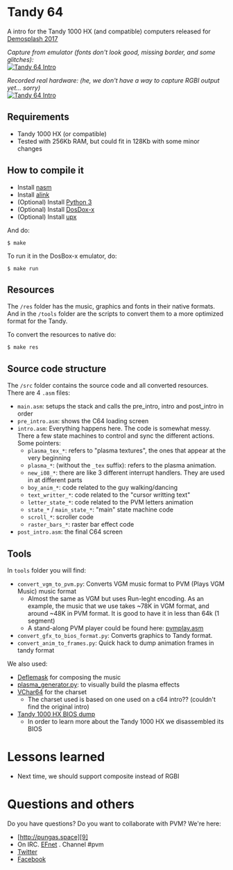 # Tandy 64

A intro for the Tandy 1000 HX (and compatible) computers released for [Demosplash 2017][8]

<i>Capture from emulator (fonts don't look good, missing border, and some glitches):</i><br/>
[![Tandy 64 Intro](https://img.youtube.com/vi/M2X7e9KnoLk/0.jpg)](https://www.youtube.com/watch?v=M2X7e9KnoLk)

<i>Recorded real hardware: (he, we don't have a way to capture RGBI output yet... sorry)</i><br/>
[![Tandy 64 Intro](https://img.youtube.com/vi/3YsQJ2ajfpU/0.jpg)](https://www.youtube.com/watch?v=3YsQJ2ajfpU)


## Requirements

* Tandy 1000 HX (or compatible)
* Tested with 256Kb RAM, but could fit in 128Kb with some minor changes


## How to compile it

* Install [nasm][0]
* Install [alink][1]
* (Optional) Install [Python 3][2]
* (Optional) Install [DosDox-x][3]
* (Optional) Install [upx][4]


And do:

    $ make


To run it in the DosBox-x emulator, do:

    $ make run


## Resources

The `/res` folder has the music, graphics and fonts in their native formats.
And in the `/tools` folder are the scripts to convert them to a more optimized
format for the Tandy.

To convert the resources to native do:

    $ make res

## Source code structure

The `/src` folder contains the source code and all converted resources.
There are 4 `.asm` files:

*   `main.asm`: setups the stack and calls the pre_intro, intro and post_intro in order
*   `pre_intro.asm`: shows the C64 loading screen
*   `intro.asm`: Everything happens here. The code is somewhat messy. There a few state machines to control and sync the different actions. Some pointers:
    * `plasma_tex_*`: refers to "plasma textures", the ones that appear at the very beginning
    * `plasma_*`: (without the `_tex` suffix): refers to the plasma animation.
    * `new_i08_*`: there are like 3 different interrupt handlers. They are used in at different parts
    * `boy_anim_*`: code related to the guy walking/dancing
    * `text_writter_*`: code related to the "cursor writting text"
    * `letter_state_*`: code related to the PVM letters animation
    * `state_*` / `main_state_*`: "main" state machine code
    * `scroll_*`: scroller code
    * `raster_bars_*`: raster bar effect code
*   `post_intro.asm`: the final C64 screen

## Tools

In `tools` folder you will find:

*   `convert_vgm_to_pvm.py`: Converts VGM music format to PVM (Plays VGM Music) music format
    *   Almost the same as VGM but uses Run-leght encoding. As an example, the music that we use
        takes ~78K in VGM format, and around ~48K in PVM format. It is good to have it in less than 64k (1 segment)
    * A stand-along PVM player could be found here: [pvmplay.asm](https://github.com/ricardoquesada/tandy1000-misc/blob/master/snd/pvmplay.asm)
*   `convert_gfx_to_bios_format.py`: Converts graphics to Tandy format.
*   `convert_anim_to_frames.py`: Quick hack to dump animation frames in tandy format

We also used:

*   [Deflemask][6] for composing the music
*   [plasma_generator.py][5]: to visually build the plasma effects
*   [VChar64][7] for the charset
    *   The charset used is based on one used on a c64 intro?? (couldn't find the original intro)
*   [Tandy 1000 HX BIOS dump](https://github.com/ricardoquesada/tandy1000hx-bios)
    *   In order to learn more about the Tandy 1000 HX we disassembled its BIOS


# Lessons learned

*   Next time, we should support composite instead of RGBI


# Questions and others

Do you have questions? Do you want to collaborate with PVM? We're here:

-   [http://pungas.space][9]
-   On IRC. [EFnet][10] . Channel #pvm
-   [Twitter](https://twitter.com/pungas64)
-   [Facebook](https://www.facebook.com/PVM1996/)


[0]: http://nasm.us/
[1]: https://github.com/ricardoquesada/alink
[2]: https://www.python.org/downloads/
[3]: http://dosbox-x.com/
[4]: https://upx.github.io/
[5]: https://github.com/ricardoquesada/c64-misc/blob/master/tools/plasma_generator.py
[6]: http://deflemask.com/
[7]: https://github.com/ricardoquesada/vchar64
[8]: http://www.demosplash.org/
[9]: http://pungas.space
[10]: http://www.efnet.org/

